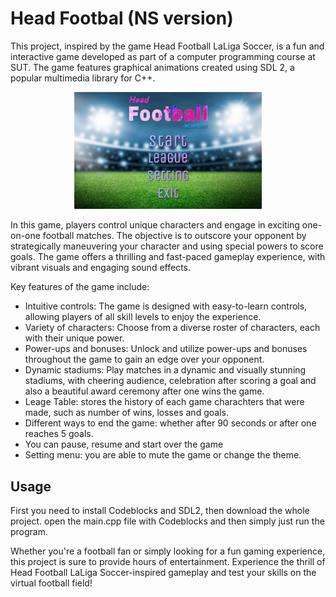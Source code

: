 # Head Footbal (NS version)
This project, inspired by the game Head Football LaLiga Soccer, is a fun and interactive game developed as part of a computer programming course at SUT. The game features graphical animations created using SDL 2, a popular multimedia library for C++.
<p align="center">
  <img src="https://github.com/NikooMoradi/Head-Footbal/blob/main/mainmenu_theme1.png?raw=true
" width="300">
</p>
In this game, players control unique characters and engage in exciting one-on-one football matches. The objective is to outscore your opponent by strategically maneuvering your character and using special powers to score goals. The game offers a thrilling and fast-paced gameplay experience, with vibrant visuals and engaging sound effects.

Key features of the game include:

- Intuitive controls: The game is designed with easy-to-learn controls, allowing players of all skill levels to enjoy the experience.
- Variety of characters: Choose from a diverse roster of characters, each with their unique power.
- Power-ups and bonuses: Unlock and utilize power-ups and bonuses throughout the game to gain an edge over your opponent.
- Dynamic stadiums: Play matches in a dynamic and visually stunning stadiums, with cheering audience, celebration after scoring a goal and also a beautiful award ceremony after one wins the game.
- Leage Table: stores the history of each game charachters that were made, such as number of wins, losses and goals.
- Different ways to end the game: whether after 90 seconds or after one reaches 5 goals.
- You can pause, resume and start over the game
- Setting menu: you are able to mute the game or change the theme.

## Usage

First you need to install Codeblocks and SDL2, then download the whole project. open the main.cpp file with Codeblocks and then simply just run the program.

Whether you're a football fan or simply looking for a fun gaming experience, this project is sure to provide hours of entertainment. Experience the thrill of Head Football LaLiga Soccer-inspired gameplay and test your skills on the virtual football field!
